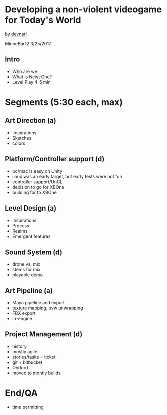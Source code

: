 Developing a non-violent videogame for Today's World
====================================================

by [devnari](http://devnari.com)

MinneBar12 3/25/2017 

Intro
---------
- Who are we
- What is Newt One?
- Level Play 4-5 min

Segments (5:30 each, max)
====================

Art Direction (a)
-----------------
 - Inspirations
 - Sketches
 - colors
 
Platform/Controller support (d)
-------------------------------
 - pc/mac is easy on Unity
 - linux was an early target, but early tests were not fun
 - controller support/UnCL
 - decision to go for XBOne
 - building for to XBOne

Level Design (a)
----------------
 - Inspirations
 - Process
 - Realms
 - Emergent features
 
Sound System (d)
----------------
 - drone vs. mix
 - stems for mix
 - playable demo

Art Pipeline (a)
----------------
 - Maya pipeline and export
 - texture mapping, uvw unwrapping
 - FBX export
 - in-engine

Project Management (d)
----------------------
 - history
 - mostly agile
 - stories/tasks = ticket
 - git + bitbucket 
 - Ovrlord
 - moved to montly builds

End/QA
======
- time permitting

